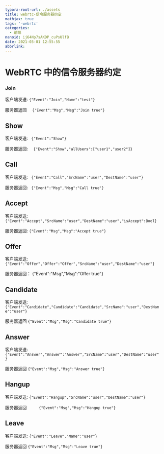 ```yaml
---
typora-root-url: ./assets
title: webrtc-信令服务器约定
mathjax: true
tags: '-webrtc'
categories:
  - 前端
nanoid: ij64Np7sAKDP_cuPsUlfB
date: 2021-05-01 12:55:55
abbrlink:
---
```


# WebRTC 中的信令服务器约定

### Join    

客户端发送:       ` {"Event":"Join","Name":"test"}    `

服务器返回      `  {"Event":"Msg","Msg":"Join true"}`

## Show

客户端发送:      `  {"Event":"Show"}    `

服务器返回:      `  {"Event":"Show","allUsers":["user1","user2"]}`

## Call    

客户端发送:      `  {"Event":"Call","SrcName":"user","DestName":"user"}    `

服务器返回:       ` {"Event":"Msg","Msg":"Call true"}`

## Accept

客户端发送:       ` {"Event":"Accept","SrcName":"user","DestName":"user","isAccept":Bool}  `  

服务器返回:        `{"Event":"Msg","Msg":"Accept true"}`

## Offer  

  客户端发送:       ` {"Event":"Offer","Offer":"Offer","SrcName":"user","DestName":"user"} `  

 服务器返回：        {"Event":"Msg","Msg":"Offer true"}

## Candidate    

客户端发送:        `{"Event":"Candidate","Candidate":"Candidate","SrcName":"user","DestName":"user"}   `

 服务器返回        `{"Event":"Msg","Msg":"Candidate true"}`

## Answer    

客户端发送:        `{"Event":"Answer","Answer":"Answer","SrcName":"user","DestName":"user"}`

服务器返回        `{"Event":"Msg","Msg":"Answer true"}`

## Hangup    

客户端发送:       ` {"Event":"Hangup","SrcName":"user","DestName":"user"}  `

服务器返回   `     {"Event":"Msg","Msg":"Hangup true"}`       

## Leave   

客户端发送:        `{"Event":"Leave","Name":"user"} `  

服务器返回        `{"Event":"Msg","Msg":"Leave true"}`

